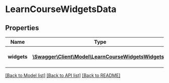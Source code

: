 # LearnCourseWidgetsData

## Properties
Name | Type | Description | Notes
------------ | ------------- | ------------- | -------------
**widgets** | [**\Swagger\Client\Model\LearnCourseWidgetsWidgets[]**](LearnCourseWidgetsWidgets.md) | Array of course widgets. | 

[[Back to Model list]](../README.md#documentation-for-models) [[Back to API list]](../README.md#documentation-for-api-endpoints) [[Back to README]](../README.md)


